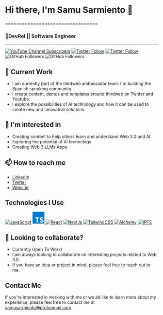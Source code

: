 # Hi there, I'm Samu Sarmiento 👋
=================================

### 🥑DevRel || Software Engineer
___

[![YouTube Channel Subscribers](https://img.shields.io/youtube/channel/subscribers/UCzQwwd1d8jRwASci2sD9V2Q?style=social)](https://youtube.com/thirdwebes?sub_confirmation=1)
[![Twitter Follow](https://img.shields.io/twitter/follow/thirdweb_Es?style=social)](https://twitter.com/thirdweb_es)
[![Twitter Follow](https://img.shields.io/twitter/follow/samusarmientoEN?style=social)](https://twitter.com/samusarmientoEN)
![GitHub Followers](https://img.shields.io/github/followers/samusarmiento?style=social)
![GitHub Followers](https://img.shields.io/github/stars/samusarmiento?style=social)

## 🔭 Current Work
- I am currently part of the thirdweb ambassador team. I'm building the Spanish speaking community.
- I create content, demos and templates around thirdweb on Twitter and Youtube.
- I explore the possibilities of AI technology and how it can be used to create new and innovative solutions.

## 🌱 I'm interested in
- Creating content to help others learn and understand Web 3.0 and AI
- Exploring the potential of AI technology
- Creating Web 3 LLMs Apps

## 📫 How to reach me
- [LinkedIn](https://www.linkedin.com/in/samu-sarmiento/)
- [Twitter](https://twitter.com/samusarmientoEN)
- [Website](https://samusarmiento.vercel.app/)

## Technologies I Use

<p align="left">
<a href="https://developer.mozilla.org/en-US/docs/Web/JavaScript" target="_blank" rel="noreferrer"><img src="https://raw.githubusercontent.com/danielcranney/readme-generator/main/public/icons/skills/javascript-colored.svg" width="36" height="36" alt="JavaScript" /></a>
  <a href="https://www.typescriptlang.org/" target="_blank" rel="noreferrer"> <img src="https://raw.githubusercontent.com/devicons/devicon/master/icons/typescript/typescript-original.svg" alt="typescript" width="40" height="40"/> </a>
<a href="https://reactjs.org/" target="_blank" rel="noreferrer"><img src="https://raw.githubusercontent.com/danielcranney/readme-generator/main/public/icons/skills/react-colored.svg" width="36" height="36" alt="React" /></a>
<a href="https://nextjs.org/docs" target="_blank" rel="noreferrer"><img src="https://raw.githubusercontent.com/danielcranney/readme-generator/main/public/icons/skills/nextjs-colored-dark.svg" width="36" height="36" alt="NextJs" /></a>
<a href="https://tailwindcss.com/" target="_blank" rel="noreferrer"><img src="https://raw.githubusercontent.com/danielcranney/readme-generator/main/public/icons/skills/tailwindcss-colored.svg" width="36" height="36" alt="TailwindCSS" /></a>
<a href="https://docs.alchemy.com/alchemy/documentation/alchemy-web3" target="_blank" rel="noreferrer"><img src="https://raw.githubusercontent.com/danielcranney/readme-generator/main/public/icons/skills/alchemy-colored.svg" width="36" height="36" alt="Alchemy" /></a>
<a href="https://ipfs.io/" target="_blank" rel="noreferrer"><img src="https://raw.githubusercontent.com/danielcranney/readme-generator/main/public/icons/skills/ipfs-colored-dark.svg" width="36" height="36" alt="IPFS" /></a>
</p>

## 🤝 Looking to collaborate?
- Currently Open To Work!
- I am always looking to collaborate on interesting projects related to Web 3.0.
- If you have an idea or project in mind, please feel free to reach out to me.

## Contact Me

If you're interested in working with me or would like to learn more about my experience, please feel free to contact me at samusarmiento@protonmail.com
